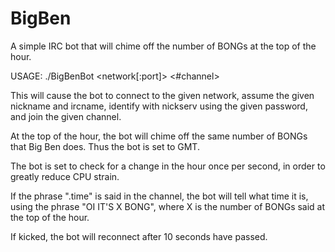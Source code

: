 BigBen
======

A simple IRC bot that will chime off the number of BONGs at the top of the hour.

USAGE: ./BigBenBot <network[:port]> <#channel> <nickname> <password> <ircname>

This will cause the bot to connect to the given network, assume the given
nickname and ircname, identify with nickserv using the given password, and join
the given channel.

At the top of the hour, the bot will chime off the same number of BONGs that Big
Ben does. Thus the bot is set to GMT.

The bot is set to check for a change in the hour once per second, in order to
greatly reduce CPU strain.

If the phrase ".time" is said in the channel, the bot will tell what time it is,
using the phrase "OI IT'S X BONG", where X is the number of BONGs said at the
top of the hour.

If kicked, the bot will reconnect after 10 seconds have passed.